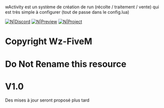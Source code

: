 #

wActivity est un système de création de run (récolte / traitement / vente) qui est très simple à configurer (tout de passe dans le config.lua)

[![N|Discord](https://img.shields.io/discord/731533946059489400?color=green&label=Discord&style=flat-square)](https://discord.gg/fivedev)
[![N|Preview](https://img.shields.io/discord/731533946059489400?color=green&label=Preview&style=flat-square)](https://streamable.com/zrdyr0)
[![N|Project](https://img.shields.io/badge/Wz%20Activity-green)](https://github.com/Rubylium/Wz-FiveM)
# Copyright Wz-FiveM
# Do Not Rename this resource
# V1.0

Des mises à jour seront proposé plus tard
